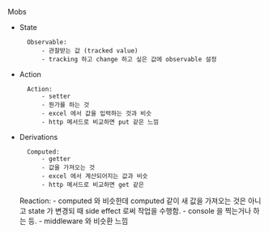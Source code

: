Mobs

- State

      	Observable:
      		- 관찰받는 값 (tracked value)
      		- tracking 하고 change 하고 싶은 값에 observable 설정

* Action

      	Action:
      		- setter
      		- 뭔가를 하는 것
      		- excel 에서 값을 입력하는 것과 비슷
      		- http 메서드로 비교하면 put 같은 느낌

- Derivations

      	Computed:
      		- getter
      		- 값을 가져오는 것
      		- excel 에서 계산되어지는 값과 비슷
      		- http 메서드로 비교하면 get 같은


    Reaction:
    	- computed 와 비슷한데 computed 같이 새 값을 가져오는 것은 아니고
    		state 가 변경되 때 side effect 로써 작업을 수행함.
    	- console 을 찍는거나 하는 등.
    	- middleware 와 비슷환 느낌

